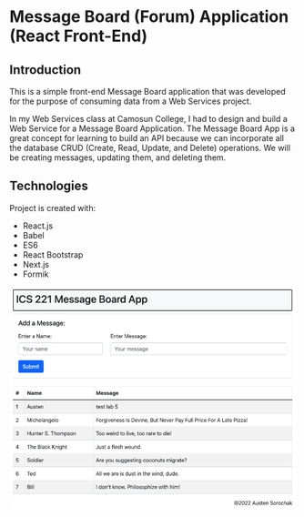# Message Board (Forum) Application (React Front-End)
## Introduction

This is a simple front-end Message Board application that was developed for the purpose of consuming data from a Web Services project.

In my Web Services class at Camosun College, I had to design and build a Web Service for a Message Board Application. The Message Board App is a great concept for learning to build an API because we can incorporate all the database CRUD (Create, Read, Update, and Delete) operations. We will be creating messages, updating them, and deleting them.


## Technologies

Project is created with:

* React.js
* Babel
* ES6
* React Bootstrap 
* Next.js
* Formik

![image](./images/msgBoard.png)
